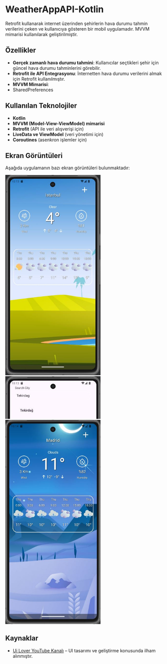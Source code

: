 # WeatherAppAPI-Kotlin

Retrofit kullanarak internet üzerinden şehirlerin hava durumu tahmin verilerini çeken ve kullanıcıya gösteren bir mobil uygulamadır. MVVM mimarisi kullanılarak geliştirilmiştir.

## Özellikler

- **Gerçek zamanlı hava durumu tahmini**: Kullanıcılar seçtikleri şehir için güncel hava durumu tahminlerini görebilir.
- **Retrofit ile API Entegrasyonu**: İnternetten hava durumu verilerini almak için Retrofit kullanılmıştır.
- **MVVM Mimarisi**: 
- SharedPreferences

## Kullanılan Teknolojiler

- **Kotlin**
- **MVVM (Model-View-ViewModel) mimarisi**
- **Retrofit** (API ile veri alışverişi için)
- **LiveData ve ViewModel** (veri yönetimi için)
- **Coroutines** (asenkron işlemler için)

## Ekran Görüntüleri

Aşağıda uygulamanın bazı ekran görüntüleri bulunmaktadır:

<img src="example2WeatherApp/Images/1.JPG"  width="300">
<img src="example2WeatherApp/Images/2.JPG"  width="300">
<img src="example2WeatherApp/Images/3.JPG"  width="300">

## Kaynaklar
- [Ui Lover YouTube Kanalı](https://www.youtube.com/@UiLover) – UI tasarımı ve geliştirme konusunda ilham alınmıştır.



